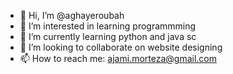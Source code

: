 - 👋 Hi, I’m @aghayeroubah
- 👀 I’m interested in learning programmming
- 🌱 I’m currently learning python and java sc
- 💞️ I’m looking to collaborate on website designing
- 📫 How to reach me: ajami.morteza@gmail.com

<!---
aghayeroubah/aghayeroubah is a ✨ special ✨ repository because its `README.md` (this file) appears on your GitHub profile.
You can click the Preview link to take a look at your changes.
--->
